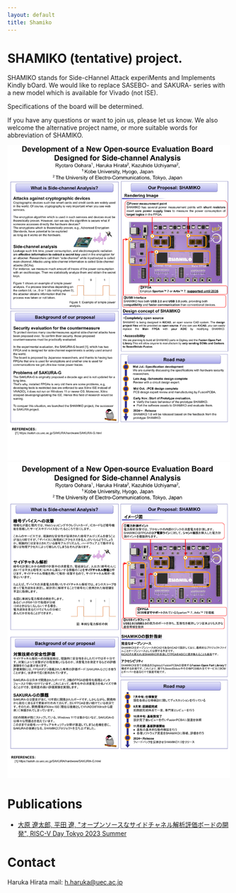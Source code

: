 ```yaml
---
layout: default
title: Shamiko
---
```

# SHAMIKO (tentative) project.
SHAMIKO stands for Side-cHannel Attack experiMents and Implements Kindly bOard. 
We would like to replace SASEBO- and SAKURA- series with a new model which is available for Vivado (not ISE).

Specifications of the board will be determined.

If you have any questions or want to join us, please let us know.
We also welcome the alternative project name, or more suitable words for abbreviation of SHAMIKO.

![](https://github.com/Cra2yPierr0t/Cra2yPierr0t.github.io/blob/master/images/poster_shami.png?raw=true)
![](https://github.com/Cra2yPierr0t/Cra2yPierr0t.github.io/blob/master/images/poster_shami_jp.png?raw=true)

# Publications

- [大原 遼太郎, 平田 遼, "オープンソースなサイドチャネル解析評価ボードの開発", RISC-V Day Tokyo 2023 Summer](https://riscv.or.jp/risc-v-day-tokyo-2023-summer/)

# Contact
Haruka Hirata 
mail: h.haruka@uec.ac.jp
